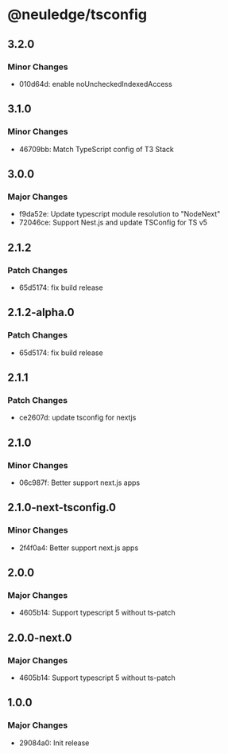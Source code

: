 # @neuledge/tsconfig

## 3.2.0

### Minor Changes

- 010d64d: enable noUncheckedIndexedAccess

## 3.1.0

### Minor Changes

- 46709bb: Match TypeScript config of T3 Stack

## 3.0.0

### Major Changes

- f9da52e: Update typescript module resolution to "NodeNext"
- 72046ce: Support Nest.js and update TSConfig for TS v5

## 2.1.2

### Patch Changes

- 65d5174: fix build release

## 2.1.2-alpha.0

### Patch Changes

- 65d5174: fix build release

## 2.1.1

### Patch Changes

- ce2607d: update tsconfig for nextjs

## 2.1.0

### Minor Changes

- 06c987f: Better support next.js apps

## 2.1.0-next-tsconfig.0

### Minor Changes

- 2f4f0a4: Better support next.js apps

## 2.0.0

### Major Changes

- 4605b14: Support typescript 5 without ts-patch

## 2.0.0-next.0

### Major Changes

- 4605b14: Support typescript 5 without ts-patch

## 1.0.0

### Major Changes

- 29084a0: Init release
